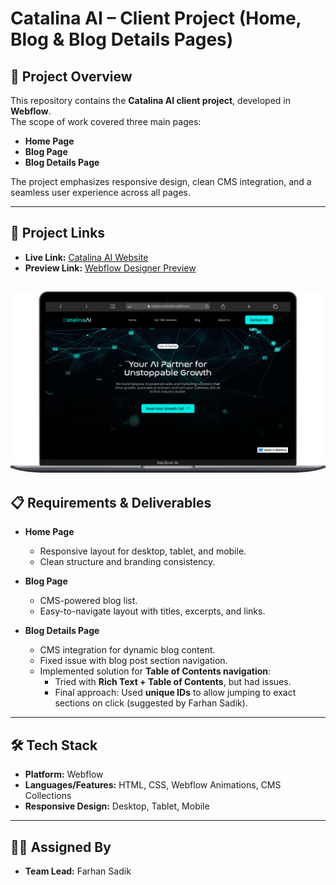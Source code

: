 # Catalina AI – Client Project (Home, Blog & Blog Details Pages)

## 📌 Project Overview
This repository contains the **Catalina AI client project**, developed in **Webflow**.  
The scope of work covered three main pages:  
- **Home Page**  
- **Blog Page**  
- **Blog Details Page**  

The project emphasizes responsive design, clean CMS integration, and a seamless user experience across all pages.  

---

## 🔗 Project Links
- **Live Link:** [Catalina AI Website](https://catalina-ai-dea3b0.webflow.io)  
- **Preview Link:** [Webflow Designer Preview](https://preview.webflow.com/preview/catalina-ai-dea3b0?utm_medium=preview_link&utm_source=designer&utm_content=catalina-ai-dea3b0&preview=12c1a9238b7ccf539a1268052e376fcc&pageId=68d0ef643eb502d9b0064033&locale=en&workflow=preview)  


![Demo](./demo.png)
---

## 📋 Requirements & Deliverables
- **Home Page**
  - Responsive layout for desktop, tablet, and mobile.  
  - Clean structure and branding consistency.  

- **Blog Page**
  - CMS-powered blog list.  
  - Easy-to-navigate layout with titles, excerpts, and links.  

- **Blog Details Page**
  - CMS integration for dynamic blog content.  
  - Fixed issue with blog post section navigation.  
  - Implemented solution for **Table of Contents navigation**:
    - Tried with **Rich Text + Table of Contents**, but had issues.  
    - Final approach: Used **unique IDs** to allow jumping to exact sections on click (suggested by Farhan Sadik).  

---

## 🛠️ Tech Stack
- **Platform:** Webflow  
- **Languages/Features:** HTML, CSS, Webflow Animations, CMS Collections  
- **Responsive Design:** Desktop, Tablet, Mobile  

---

## 👨‍💻 Assigned By
- **Team Lead:** Farhan Sadik  
